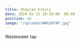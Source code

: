 ```yaml
---
title: Shaylan Eckols
date: 2024-02-15 10:39:00 -06:00
position: 42
image: "/uploads/WW%20TAP.jpg"
---
```


Wastewater tap